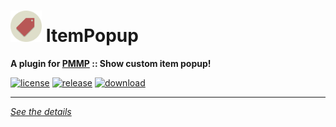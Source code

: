 # <img src="./assets/icon/index.svg" height="50" width="50"> ItemPopup  
__A plugin for [PMMP](https://pmmp.io) :: Show custom item popup!__  
  
[![license](https://img.shields.io/github/license/Blugin/ItemPopup-PMMP.svg?label=License)](./LICENSE)
[![release](https://img.shields.io/github/release/Blugin/ItemPopup-PMMP.svg?label=Release)](../../releases/latest)
[![download](https://img.shields.io/github/downloads/Blugin/ItemPopup-PMMP/total.svg?label=Download)](../../releases/latest)
  
*****
  
[*See the details*](../../wiki)  